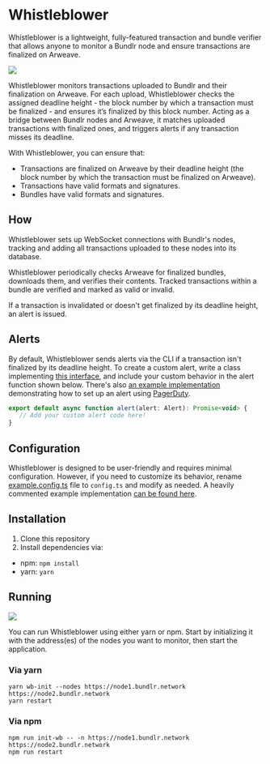 # Whistleblower

Whistleblower is a lightweight, fully-featured transaction and bundle verifier that allows anyone to monitor a Bundlr node and ensure transactions are finalized on Arweave.

![](https://github.com/Bundlr-Network/Whistleblower/blob/master/assets/whistleblower.png?raw=true)

Whistleblower monitors transactions uploaded to Bundlr and their finalization on Arweave. For each upload, Whistleblower checks the assigned deadline height - the block number by which a transaction must be finalized - and ensures it’s finalized by this block number. Acting as a bridge between Bundlr nodes and Arweave, it matches uploaded transactions with finalized ones, and triggers alerts if any transaction misses its deadline.

With Whistleblower, you can ensure that:

- Transactions are finalized on Arweave by their deadline height (the block number by which the transaction must be finalized on Arweave).
- Transactions have valid formats and signatures.
- Bundles have valid formats and signatures.

## How 


Whistleblower sets up WebSocket connections with Bundlr's nodes, tracking and adding all transactions uploaded to these nodes into its database.

Whistleblower periodically checks Arweave for finalized bundles, downloads them, and verifies their contents. Tracked transactions within a bundle are verified and marked as valid or invalid.

If a transaction is invalidated or doesn't get finalized by its deadline height, an alert is issued.


## Alerts

By default, Whistleblower sends alerts via the CLI if a transaction isn't finalized by its deadline height. To create a custom alert, write a class implementing [this interface](/Whistleblower/blob/master/src/utils/alert.ts), and include your custom behavior in the alert function shown below. There's also [an example implementation](/Whistleblower/blob/master/alert.ts) demonstrating how to set up an alert using [PagerDuty](https://www.pagerduty.com/).

```js
export default async function alert(alert: Alert): Promise<void> {
   // Add your custom alert code here!
}
```

## Configuration

Whistleblower is designed to be user-friendly and requires minimal configuration. However, if you need to customize its behavior, rename [example.config.ts](/Whistleblower/blob/master/example.config.ts) file to `config.ts` and modify as needed. A heavily commented example implementation [can be found here](/Whistleblower/blob/master/src/types/config.ts).

## Installation

1. Clone this repository
2. Install dependencies via: 
- npm: `npm install`
- yarn: `yarn`


## Running
 
![](https://github.com/Bundlr-Network/Whistleblower/blob/master/assets/whistleblower-running.png?raw=true)

You can run Whistleblower using either yarn or npm. Start by initializing it with the address(es) of the nodes you want to monitor, then start the application.

### Via yarn

```console
yarn wb-init --nodes https://node1.bundlr.network https://node2.bundlr.network 
yarn restart 
```

### Via npm

```console
npm run init-wb -- -n https://node1.bundlr.network https://node2.bundlr.network
npm run restart 
```
